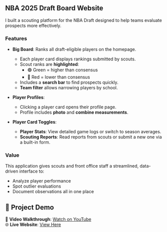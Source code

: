 ## NBA 2025 Draft Board Website

I built a scouting platform for the NBA Draft designed to help teams evaluate prospects more effectively.  

### Features

- **Big Board**: Ranks all draft-eligible players on the homepage.  
  - Each player card displays rankings submitted by scouts.  
  - Scout ranks are **highlighted**:  
    - 🟢 Green = higher than consensus  
    - 🔴 Red = lower than consensus  
  - Includes a **search bar** to find prospects quickly.  
  - **Team filter** allows narrowing players by school.  

- **Player Profiles**:  
  - Clicking a player card opens their profile page.  
  - Profile includes **photo** and **combine measurements**.  

- **Player Card Toggles**:  
  - **Player Stats**: View detailed game logs or switch to season averages.  
  - **Scouting Reports**: Read reports from scouts or submit a new one via a built-in form.  

### Value

This application gives scouts and front office staff a streamlined, data-driven interface to:  
- Analyze player performance  
- Spot outlier evaluations  
- Document observations all in one place

## 🚀 Project Demo

🎥 **Video Walkthrough**: [Watch on YouTube](https://youtu.be/sGjhAI2IGkI)  
🌐 **Live Website**: [View Here](https://heroic-lily-9ad499.netlify.app/)  


